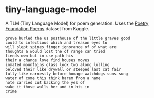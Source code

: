 # tiny-language-model

A TLM (Tiny Language Model) for poem generation.
Uses the [Poetry Foundation Poems](https://www.kaggle.com/datasets/tgdivy/poetry-foundation-poems) dataset from Kaggle.

```
grove hurled the us posthouse of the little graves good
could to infectious which and treason eyes to
will slept spines finger ignorance of of what are
thoughts a would lost the of range can tried
fiends own but in use path his
their a change love find houses moves
inmated mountains glass look two along lulling
beloved their like drywall or steeped last cat fair
fully like earnestly before homage watchdogs suns sung
water of come this think harem from a name
note carried cut backing the yes of
wake it those walls her and in his in
crime
```
